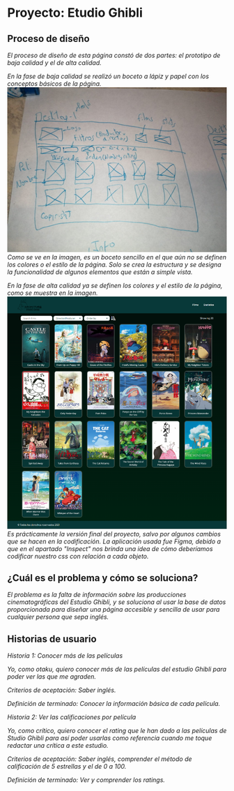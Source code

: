 # Proyecto: Etudio Ghibli
## Proceso de diseño
_El proceso de diseño de esta página constó de dos partes: el prototipo de baja calidad y el de alta calidad._

_En la fase de baja calidad se realizó un boceto a lápiz y papel con los conceptos básicos de la página._
![alt text](https://github.com/CieloVJ/Proyecto_BaseDeDatos/blob/master/Prototipos/Baja%20fidelidad/WhatsApp%20Image%202021-12-23%20at%2010.22.34%20PM%20(1).jpeg)
_Como se ve en la imagen, es un boceto sencillo en el que aún no se definen los colores o el estilo de la página. Solo se crea la estructura y se designa la funcionalidad de algunos elementos que están a simple vista._

_En la fase de alta calidad ya se definen los colores y el estilo de la página, como se muestra en la imagen._
![alt text](https://github.com/CieloVJ/Proyecto_BaseDeDatos/blob/master/Prototipos/Alta%20fidelidad/Desktop-1.png)
_Es prácticamente la versión final del proyecto, salvo por algunos cambios que se hacen en la codificación. La aplicación usada fue Figma, debido a que en el apartado "Inspect" nos brinda una idea de cómo deberíamos codificar nuestro css con relación a cada objeto._

## ¿Cuál es el problema y cómo se soluciona?
_El problema es la falta de información sobre las producciones cinematográficas del Estudio Ghibli, y se soluciona al usar la base de datos proporcionada para diseñar una página accesible y sencilla de usar para cualquier persona que sepa inglés._

## Historias de usuario

_Historia 1: Conocer más de las películas_

_Yo, como otaku, quiero conocer más de las películas del estudio Ghibli para poder ver las que me agraden._

_Criterios de aceptación: Saber inglés._

_Definición de terminado: Conocer la información básica de cada película._


_Historia 2: Ver las calificaciones por película_

_Yo, como crítico, quiero conocer el rating que le han dado a las películas de Studio Ghibli para así poder usarlas como referencia cuando me toque redactar una crítica a este estudio._

_Criterios de aceptación: Saber inglés, comprender el método de calificación de 5 estrellas y el de 0 a 100._

_Definición de terminado: Ver y comprender los ratings._
